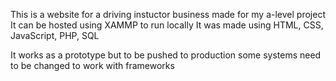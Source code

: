 This is a website for a driving instuctor business made for my a-level project
It can be hosted using XAMMP to run locally
It was made using HTML, CSS, JavaScript, PHP, SQL

It works as a prototype but to be pushed to production some systems need to be changed to work with frameworks
